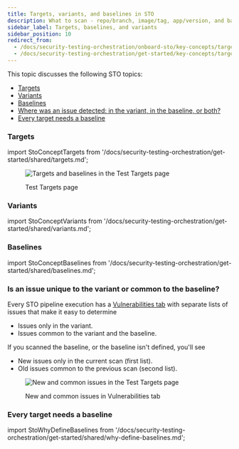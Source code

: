 ```yaml
---
title: Targets, variants, and baselines in STO
description: What to scan - repo/branch, image/tag, app/version, and baseline (root) element.
sidebar_label: Targets, baselines, and variants
sidebar_position: 10
redirect_from:
  - /docs/security-testing-orchestration/onboard-sto/key-concepts/targets-and-baselines
  - /docs/security-testing-orchestration/get-started/key-concepts/targets-and-baselines
---
```


This topic discusses the following STO topics:
- [Targets](#targets)
- [Variants](#variants)
- [Baselines](#baselines)
- [Where was an issue detected: in the variant, in the baseline, or both?](#where-was-an-issue-detected-in-the-variant-in-the-baseline-or-both)
- [Every target needs a baseline](#every-target-needs-a-baseline)


### Targets


import StoConceptTargets from '/docs/security-testing-orchestration/get-started/shared/targets.md';


<StoConceptTargets />

<figure>

![Targets and baselines in the Test Targets page](../get-started/static/targets-and-baselines.png)

<figcaption>Test Targets page</figcaption>
</figure>

### Variants


import StoConceptVariants from '/docs/security-testing-orchestration/get-started/shared/variants.md';


<StoConceptVariants />

### Baselines


import StoConceptBaselines from '/docs/security-testing-orchestration/get-started/shared/baselines.md';


<StoConceptBaselines />

### Is an issue unique to the variant or common to the baseline? 

Every STO pipeline execution has a [Vulnerabilities tab](/docs/security-testing-orchestration/view-security-test-results/view-scan-results) with separate lists of issues that make it easy to determine

- Issues only in the variant.
- Issues common to the variant and the baseline.

If you scanned the baseline, or the baseline isn't defined, you'll see
  - New issues only in the current scan (first list).
  - Old issues common to the previous scan (second list). 

<figure>


![New and common issues in the Test Targets page](../get-started/static/new-vs-common-issues-in-security-test-results.png)

<figcaption>New and common issues in Vulnerabilities tab</figcaption>
</figure>


### Every target needs a baseline

import StoWhyDefineBaselines from '/docs/security-testing-orchestration/get-started/shared/why-define-baselines.md';

<StoWhyDefineBaselines />
